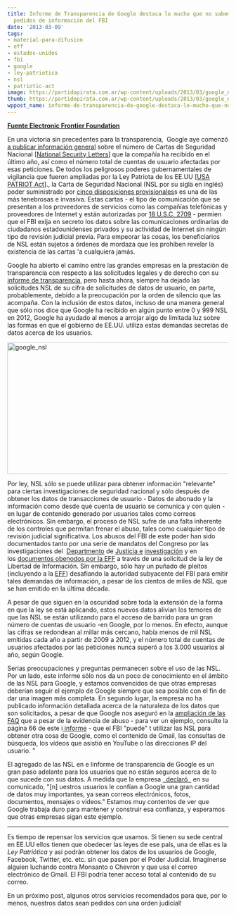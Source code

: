 ```yaml
---
title: Informe de Transparencia de Google destaca lo mucho que no sabemos sobre los
  pedidos de información del FBI
date: '2013-03-09'
tags:
- material-para-difusion
- eff
- estados-unidos
- fbi
- google
- ley-patriotica
- nsl
- patriotic-act
image: https://partidopirata.com.ar/wp-content/uploads/2013/03/google_nsl.png
thumb: https://partidopirata.com.ar/wp-content/uploads/2013/03/google_nsl-150x150.png
wppost_name: informe-de-transparencia-de-google-destaca-lo-mucho-que-no-sabemos-sobre-los-pedidos-de-informacion-del-fbi
---
```


<strong><a href="https://www.eff.org/deeplinks/2013/03/new-statistics-about-national-security-letters-google-transparency-report" target="_blank">Fuente Electronic Frontier Foundation</a></strong>

En una victoria sin precedentes para la transparencia,  Google aye comenzó <a href="https://www.google.com/transparencyreport/userdatarequests/US/">a publicar información general</a> sobre el número de Cartas de Seguridad Nacional [<a href="https://www.eff.org/issues/national-security-letters">National Security Letters</a>] que la compañía ha recibido en el último año, así como el número total de cuentas de usuario afectadas por esas peticiones. De todos los peligrosos poderes gubernamentales de vigilancia que fueron ampliadas por la Ley Patriota de los EE.UU [<a href="https://en.wikipedia.org/wiki/Patriot_Act">USA PATRIOT Act</a>]., la Carta de Seguridad Nacional (NSL por su sigla en inglés) poder suministrado por <a href="https://www.fas.org/sgp/crs/intel/RL33320.pdf">cinco disposiciones provisionales</a>s es una de las más tenebrosas e invasiva. Estas cartas - el tipo de comunicación que se presentan a los proveedores de servicios como las compañías telefónicas y proveedores de Internet y están autorizadas por <a href="http://www.law.cornell.edu/uscode/text/18/2709">18 U.S.C. 2709</a> - permien que el FBI exija en secreto los datos sobre las comunicaciones ordinarias de ciudadanos estadounidenses privados y su actividad de Internet sin ningún tipo de revisión judicial previa. Para empeorar las cosas, los beneficiarios de NSL están sujetos a órdenes de mordaza que les prohíben revelar la existencia de las cartas 'a cualquiera jamás.

Google ha abierto el camino entre las grandes empresas en la prestación de transparencia con respecto a las solicitudes legales y de derecho con su <a href="https://www.google.com/transparencyreport/">informe de transparencia</a>, pero hasta ahora, siempre ha dejado las solicitudes NSL de su cifra de solicitudes de datos de usuario, en parte, probablemente, debido a la preocupación por la orden de silencio que las acompaña. Con la inclusión de estos datos, incluso de una manera general que sólo nos dice que Google ha recibido en algún punto entre 0 y 999 NSL en 2012, Google ha ayudado al menos a arrojar algo de limitada luz sobre las formas en que el gobierno de EE.UU. utiliza estas demandas secretas de datos acerca de los usuarios.

<a href="https://partidopirata.com.ar/wp-content/uploads/2013/03/google_nsl.png"><img class="aligncenter size-full wp-image-8696" alt="google_nsl" src="https://partidopirata.com.ar/wp-content/uploads/2013/03/google_nsl.png" width="831" height="298" /></a>

Por ley, NSL sólo se puede utilizar para obtener información "relevante" para ciertas investigaciones de seguridad nacional y sólo después de obtener los datos de transacciones de usuario - Datos de abonado y la información como desde qué cuenta de usuario se comunica y con quien - en lugar de contenido generado por usuarios tales como correos electrónicos. Sin embargo, el proceso de NSL sufre de una falta inherente de los controles que permitan frenar el abuso, tales como cualquier tipo de revisión judicial significativa. Los abusos del FBI de este poder han sido documentados tanto por una serie de mandatos del Congreso por las investigaciones del  <a href="http://www.justice.gov/oig/special/s0703b/final.pdf">Departmento</a> de <a href="http://www.justice.gov/oig/special/s0803b/final.pdf">Justicia e</a> <a href="http://www.justice.gov/oig/special/s1001r.pdf">investigación</a> y en los <a href="https://www.eff.org/issues/foia/07656JDB">documentos obenodos por la EFF</a> a través de una solicitud de la ley de Libertad de Información. Sin embargo, sólo hay un puñado de pleitos (incluyendo a la <a href="https://www.eff.org/deeplinks/2012/07/eff-challenges-national-security-letter-statute-landmark-lawsuit">EFF</a>) desafiando la autoridad subyacente del FBI para emitir tales demandas de información, a pesar de los cientos de miles de NSL que se han emitido en la última década.

A pesar de que siguen en la oscuridad sobre toda la extensión de la forma en que la ley se está aplicando, estos nuevos datos alivian los temores de que las NSL se están utilizando para el acceso de barrido para un gran número de cuentas de usuario -en Google, por lo menos. En efecto, aunque las cifras se redondean al millar más cercano, había menos de mil NSL emitidas cada año a partir de 2009 a 2012, y el número total de cuentas de usuarios afectados por las peticiones nunca superó a los 3.000 usuarios al año, según Google.

Serias preocupaciones y preguntas permanecen sobre el uso de las NSL. Por un lado, este informe sólo nos da un poco de conocimiento en el ámbito de las NSL para Google, y estamos convencidos de que otras empresas deberían seguir el ejemplo de Google siempre que sea posible con el fin de dar una imagen más completa. En segundo lugar, la empresa no ha publicado información detallada acerca de la naturaleza de los datos que son solicitados, a pesar de que Google nos aseguró en la <a href="https://www.google.com/transparencyreport/userdatarequests/faq/#what_does_an_nsl_compel">ampliación de las FAQ</a> que a pesar de la evidencia de abuso - para ver un ejemplo, consulte la página 66 de este i<a href="http://www.justice.gov/oig/special/s0703b/final.pdf"> informe</a> - que el FBI "puede" t utilizar las NSL para obtener otra cosa de Google, como el contenido de Gmail, las consultas de búsqueda, los vídeos que asistió en YouTube o las direcciones IP del usuario. "

El agregado de las NSL en e linforme de transparencia de Google es un gran paso adelante para los usuarios que no están seguros acerca de lo que sucede con sus datos. A medida que la empresa <a href="http://googlepublicpolicy.blogspot.com/2013/03/transparency-report-shedding-more-light.html">  declaró  </a> en su comunicado, "[n] uestros usuarios le confían a Google una gran cantidad de datos muy importantes, ya sean correos electrónicos, fotos, documentos, mensajes o videos." Estamos muy contentos de ver que Google trabaja duro para mantener y construir esa confianza, y esperamos que otras empresas sigan este ejemplo.

<hr />

Es tiempo de repensar los servicios que usamos. Si tienen su sede central en EE.UU ellos tienen que obedecer las leyes de ese país, una de ellas es la <i>Ley Patriótica</i> y así podrán obtener los datos de los usuarios de Google, Facebook, Twitter, etc. etc. sin que pasen por el Poder Judicial.
Imagínense alguien luchando contra Monsanto o Chevron y que usa el correo electrónico de Gmail. El FBI podría tener acceso total al contenido de su correo.

En un próximo post, algunos otros servicios recomendados para que, por lo menos, nuestros datos sean pedidos con una orden judicial!
